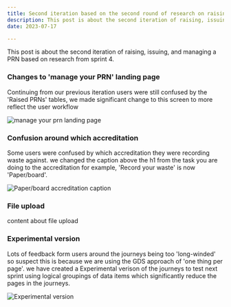 ```yaml
---
title: Second iteration based on the second round of research on raising, issuing and managing a PRN and record your waste
description: This post is about the second iteration of raising, issuing, and managing a PRN based on research from sprint 4.
date: 2023-07-17

---
```



This post is about the second iteration of raising, issuing, and managing a PRN based on research from sprint 4.


### Changes to 'manage your PRN' landing page


Continuing from our previous iteration users were still confused by the 'Raised PRNs' tables, we made significant change to this screen to more reflect the user workflow


![manage your prn landing page](/prn-landing.png)



### Confusion around which accreditation

Some users were confused by which accreditation they were recording waste against. we changed the caption above the h1 from the task you are doing to the accreditation for example, 'Record your waste' is now 'Paper/board'.


![Paper/board accreditation caption](/caption.png)


### File upload

content about file upload

### Experimental version

Lots of feedback form users around the journeys being too 'long-winded' so suspect this is because we are using the GDS approach of 'one thing per page'. we have created a Experimental verison of the journeys to test next sprint using logical groupings of data items which significantly reduce the pages in the journeys.


![Experimental version](/experimental.png)
